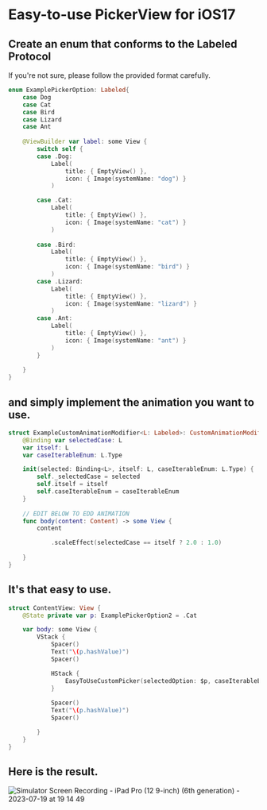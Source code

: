 # Easy-to-use PickerView for **iOS17**
## Create an enum that conforms to the Labeled Protocol
If you're not sure, please follow the provided format carefully.

```Swift
enum ExamplePickerOption: Labeled{
    case Dog
    case Cat
    case Bird
    case Lizard
    case Ant
    
    @ViewBuilder var label: some View {
        switch self {
        case .Dog:
            Label(
                title: { EmptyView() },
                icon: { Image(systemName: "dog") }
            )

        case .Cat:
            Label(
                title: { EmptyView() },
                icon: { Image(systemName: "cat") }
            )
            
        case .Bird:
            Label(
                title: { EmptyView() },
                icon: { Image(systemName: "bird") }
            )
        case .Lizard:
            Label(
                title: { EmptyView() },
                icon: { Image(systemName: "lizard") }
            )
        case .Ant:
            Label(
                title: { EmptyView() },
                icon: { Image(systemName: "ant") }
            )
        }
        
    }
}

```
## and simply implement the animation you want to use.

```swift
struct ExampleCustomAnimationModifier<L: Labeled>: CustomAnimationModifierProtocol {
    @Binding var selectedCase: L
    var itself: L
    var caseIterableEnum: L.Type

    init(selected: Binding<L>, itself: L, caseIterableEnum: L.Type) {
        self._selectedCase = selected
        self.itself = itself
        self.caseIterableEnum = caseIterableEnum
    }
    
    // EDIT BELOW TO EDD ANIMATION
    func body(content: Content) -> some View {
        content

            .scaleEffect(selectedCase == itself ? 2.0 : 1.0)
            
    }
}

```

## It's that easy to use.

```swift
struct ContentView: View {
    @State private var p: ExamplePickerOption2 = .Cat

    var body: some View {
        VStack {
            Spacer()
            Text("\(p.hashValue)")
            Spacer()

            HStack {
                EasyToUseCustomPicker(selectedOption: $p, caseIterableEnum: ExamplePickerOption2.self, animationModifier: ExampleCustomAnimationModifier.self)
            }
            
            Spacer()
            Text("\(p.hashValue)")
            Spacer()

        }
    }
}

```

## Here is the result.

![Simulator Screen Recording - iPad Pro (12 9-inch) (6th generation) - 2023-07-19 at 19 14 49](https://github.com/windowcow/Easy-PickerView-SwiftUI/assets/65646883/bc2bda3a-cdb7-4bb4-8cdb-729cddb5e800)



